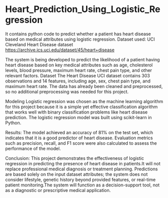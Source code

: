 # Heart_Prediction_Using_Logistic_Regression
It contains python code to predict whether a patient has heart disease based on medical attributes using logistic regression.
Dataset used: UCI Cleveland Heart Disease dataset
https://archive.ics.uci.edu/dataset/45/heart+disease

The system is being developed to predict the likelihood of a patient having heart disease based on key medical attributes such as age, cholesterol levels, blood pressure, maximum heart rate, chest pain type, and other relevant factors.
Dataset The Heart Disease UCI dataset contains 303 observations and 14 features, including age, sex, chest pain type, and maximum heart rate. The data has already been cleaned and preprocessed, so no additional preprocessing was needed for this project.

Modeling Logistic regression was chosen as the machine learning algorithm for this project because it is a simple yet effective classification algorithm that works well with binary classification problems like heart disease prediction. The logistic regression model was built using scikit-learn in Python. 

Results: The model achieved an accuracy of 81% on the test set, which indicates that it is a good predictor of heart disease. Evaluation metrics such as precision, recall, and F1 score were also calculated to assess the performance of the model.

Conclusion: This project demonstrates the effectiveness of logistic regression in predicting the presence of heart disease in patients.It will not replace professional medical diagnosis or treatment planning. Predictions are based solely on the input dataset attributes; the system does not consider lifestyle, genetic history beyond provided features, or real-time patient monitoring.The system will function as a decision-support tool, not as a diagnostic or prescriptive medical application.

